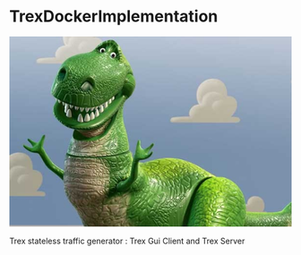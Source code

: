 # TrexDockerImplementation


![](Login.jpg)



Trex stateless traffic generator : Trex Gui Client and Trex Server
